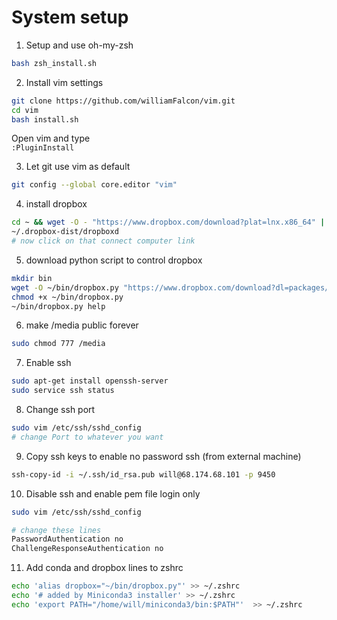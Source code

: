 # System setup
1. Setup and use oh-my-zsh
```bash    
bash zsh_install.sh
```    

2. Install vim settings    
```bash.sh
git clone https://github.com/williamFalcon/vim.git
cd vim
bash install.sh 
```   
Open vim and type   
```:PluginInstall```
    
3. Let git use vim as default    
```bash    
git config --global core.editor "vim"    
```    


4. install dropbox   
```bash
cd ~ && wget -O - "https://www.dropbox.com/download?plat=lnx.x86_64" | tar xzf -
~/.dropbox-dist/dropboxd   
# now click on that connect computer link
```   
5. download python script to control dropbox   
```bash   
mkdir bin
wget -O ~/bin/dropbox.py "https://www.dropbox.com/download?dl=packages/dropbox.py"
chmod +x ~/bin/dropbox.py
~/bin/dropbox.py help

```   

6. make /media public forever   
```bash
sudo chmod 777 /media
```   

7. Enable ssh    
```bash    
sudo apt-get install openssh-server    
sudo service ssh status
```   
8. Change ssh port   
```bash    
sudo vim /etc/ssh/sshd_config   
# change Port to whatever you want   
```    

9. Copy ssh keys to enable no password ssh (from external machine)      
```bash   
ssh-copy-id -i ~/.ssh/id_rsa.pub will@68.174.68.101 -p 9450
```    

10. Disable ssh and enable pem file login only    
```bash    
sudo vim /etc/ssh/sshd_config   

# change these lines
PasswordAuthentication no
ChallengeResponseAuthentication no
```   

11. Add conda and dropbox lines to zshrc    
```bash    
echo 'alias dropbox="~/bin/dropbox.py"' >> ~/.zshrc
echo '# added by Miniconda3 installer' >> ~/.zshrc
echo 'export PATH="/home/will/miniconda3/bin:$PATH"'  >> ~/.zshrc
```
